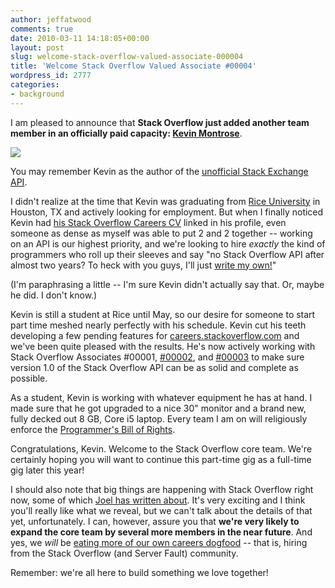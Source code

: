 ```yaml
---
author: jeffatwood
comments: true
date: 2010-03-11 14:18:05+00:00
layout: post
slug: welcome-stack-overflow-valued-associate-000004
title: 'Welcome Stack Overflow Valued Associate #00004'
wordpress_id: 2777
categories:
- background
---
```



I am pleased to announce that **Stack Overflow just added another team member in an officially paid capacity: [Kevin Montrose](http://stackoverflow.com/users/80572/kevin-montrose)**.



![](http://blog.stackoverflow.com/wp-content/uploads/kevin-montrose-big.jpg)



You may remember Kevin as the author of the [unofficial Stack Exchange API](http://blog.stackoverflow.com/2010/01/what-would-a-stack-overflow-api-look-like/).



I didn't realize at the time that Kevin was graduating from [Rice University](http://www.rice.edu/) in Houston, TX and actively looking for employment. But when I finally noticed Kevin had [his Stack Overflow Careers CV](http://careers.stackoverflow.com/kevin-montrose) linked in his profile, even someone as dense as myself was able to put 2 and 2 together -- working on an API is our highest priority, and we're looking to hire _exactly_ the kind of programmers who roll up their sleeves and say "no Stack Overflow API after almost two years? To heck with you guys, I'll just [write my own!](http://code.google.com/p/stackexchange-api/)"



(I'm paraphrasing a little -- I'm sure Kevin didn't actually say that. Or, maybe he did. I don't know.)



Kevin is still a student at Rice until May, so our desire for someone to start part time meshed nearly perfectly with his schedule. Kevin cut his teeth developing a few pending features for [careers.stackoverflow.com](http://careers.stackoverflow.com/) and we've been quite pleased with the results. He's now actively working with Stack Overflow Associates #00001, [#00002](http://blog.stackoverflow.com/2009/01/welcome-stack-overflow-valued-associate-00002/), and [#00003](http://blog.stackoverflow.com/2009/05/welcome-stack-overflow-valued-associate-00003/) to make sure version 1.0 of the Stack Overflow API can be as solid and complete as possible.



As a student, Kevin is working with whatever equipment he has at hand. I made sure that he got upgraded to a nice 30" monitor and a brand new, fully decked out 8 GB, Core i5 laptop. Every team I am on will religiously enforce the [Programmer's Bill of Rights](http://www.codinghorror.com/blog/2006/08/the-programmers-bill-of-rights.html).



Congratulations, Kevin. Welcome to the Stack Overflow core team. We're certainly hoping you will want to continue this part-time gig as a full-time gig later this year!



I should also note that big things are happening with Stack Overflow right now, some of which [Joel has written about](http://www.joelonsoftware.com/items/2010/02/14.html). It's very exciting and I think you'll really like what we reveal, but we can't talk about the details of that yet, unfortunately. I can, however, assure you that **we're very likely to expand the core team by several more members in the near future**. And yes, we _will_ be [eating more of our own careers dogfood](http://blog.stackoverflow.com/2010/01/eating-our-own-careers-dogfood/) -- that is, hiring from the Stack Overflow (and Server Fault) community. 



Remember: we're all here to build something we love together!

